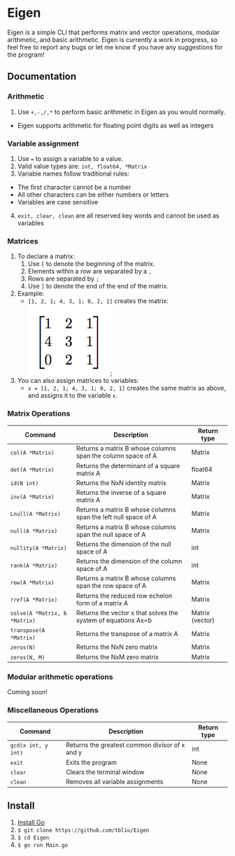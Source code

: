 # Eigen
Eigen is a simple CLI that performs matrix and vector operations, modular arithmetic, and basic arithmetic. 
Eigen is currently a work in progress, so feel free to report any bugs or let me know if you have any suggestions for the program!

## Documentation 

### Arithmetic
1. Use `+,-,/,*` to perform basic arithmetic in Eigen as you would normally.
  * Eigen supports arithmetic for floating point digits as well as integers
  
### Variable assignment
1. Use `=` to assign a variable to a value.
2. Valid value types are: `int, float64, *Matrix`
3. Variable names follow traditional rules:
  * The first character cannot be a number
  * All other characters can be either numbers or letters
  * Variables are case sensitive 
4. `exit, clear, clean` are all reserved key words and cannot be used as variables

### Matrices
1. To declare a matrix:
    1. Use `[` to denote the beginning of the matrix.
    2. Elements within a row are separated by a `,`
    3. Rows are separated by `;`
    4. Use `]` to denote the end of the end of the matrix.
2. Example:
    * `[1, 2, 1; 4, 3, 1; 0, 2, 1]` creates the matrix: <br />
    ![alt text](https://github.com/tbliu/Eigen/blob/master/assets/images/matrix_example_3x3.jpg.png "Example matrix");
3. You can also assign matrices to variables: 
    * `x = [1, 2, 1; 4, 3, 1; 0, 2, 1]` creates the same matrix as above, and assigns it to the variable `x`.
    
### Matrix Operations
Command                              | Description                                                    | Return type
------------------------------------ | -------------                                                  | --------------
`col(A *Matrix)`                     | Returns a matrix B whose columns span the column space of A    | Matrix
`det(A *Matrix)`                     | Returns the determinant of a square matrix A                   | float64
`id(N int)`                          | Returns the NxN identity matrix                                | Matrix
`inv(A *Matrix)`                     | Returns the inverse of a square matrix A                       | Matrix
`Lnull(A *Matrix)`                   | Returns a matrix B whose columns span the left null space of A | Matrix
`null(A *Matrix)`                    | Returns a matrix B whose columns span the null space of A      | Matrix
`nullity(A *Matrix)`                 | Returns the dimension of the null space of A                   | int
`rank(A *Matrix)`                    | Returns the dimension of the column space of A                 | int
`row(A *Matrix)`                     | Returns a matrix B whose columns span the row space of A       | Matrix
`rref(A *Matrix)`                    | Returns the reduced row echelon form of a matrix A             | Matrix
`solve(A *Matrix, b *Matrix)`        | Returns the vector x that solves the system of equations Ax=b  | Matrix (vector) 
`transpose(A *Matrix)`               | Returns the transpose of a matrix A                            | Matrix
`zeros(N)`                           | Returns the NxN zero matrix                                    | Matrix
`zeros(N, M)`                        | Returns the NxM zero matrix                                    | Matrix

### Modular arithmetic operations
Coming soon!

### Miscellaneous Operations
Command                              | Description                                                    | Return type
------------------------------------ | -------------                                                  | --------------
`gcd(x int, y int)`                  | Returns the greatest common divisor of x and y                 | int
`exit`                               | Exits the program                                              | None
`clear`                              | Clears the terminal window                                     | None
`clean`                              | Removes all variable assignments                               | None

## Install
1. [Install Go](https://golang.org/dl/)
2. `$ git clone https://github.com/tbliu/Eigen`
3. `$ cd Eigen`
4. `$ go run Main.go`
